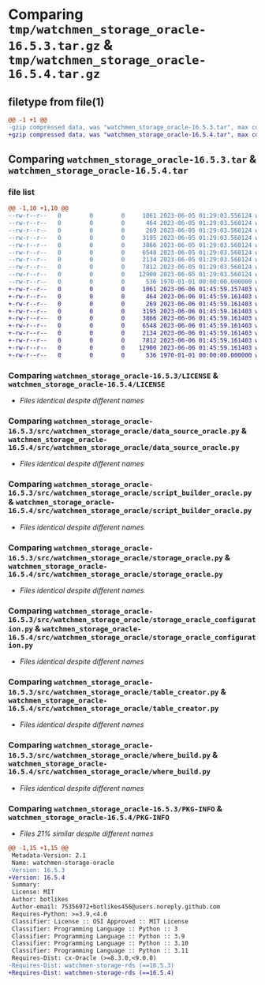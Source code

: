 # Comparing `tmp/watchmen_storage_oracle-16.5.3.tar.gz` & `tmp/watchmen_storage_oracle-16.5.4.tar.gz`

## filetype from file(1)

```diff
@@ -1 +1 @@
-gzip compressed data, was "watchmen_storage_oracle-16.5.3.tar", max compression
+gzip compressed data, was "watchmen_storage_oracle-16.5.4.tar", max compression
```

## Comparing `watchmen_storage_oracle-16.5.3.tar` & `watchmen_storage_oracle-16.5.4.tar`

### file list

```diff
@@ -1,10 +1,10 @@
--rw-r--r--   0        0        0     1061 2023-06-05 01:29:03.556124 watchmen_storage_oracle-16.5.3/LICENSE
--rw-r--r--   0        0        0      464 2023-06-05 01:29:03.560124 watchmen_storage_oracle-16.5.3/pyproject.toml
--rw-r--r--   0        0        0      269 2023-06-05 01:29:03.560124 watchmen_storage_oracle-16.5.3/src/watchmen_storage_oracle/__init__.py
--rw-r--r--   0        0        0     3195 2023-06-05 01:29:03.560124 watchmen_storage_oracle-16.5.3/src/watchmen_storage_oracle/data_source_oracle.py
--rw-r--r--   0        0        0     3866 2023-06-05 01:29:03.560124 watchmen_storage_oracle-16.5.3/src/watchmen_storage_oracle/script_builder_oracle.py
--rw-r--r--   0        0        0     6548 2023-06-05 01:29:03.560124 watchmen_storage_oracle-16.5.3/src/watchmen_storage_oracle/storage_oracle.py
--rw-r--r--   0        0        0     2134 2023-06-05 01:29:03.560124 watchmen_storage_oracle-16.5.3/src/watchmen_storage_oracle/storage_oracle_configuration.py
--rw-r--r--   0        0        0     7812 2023-06-05 01:29:03.560124 watchmen_storage_oracle-16.5.3/src/watchmen_storage_oracle/table_creator.py
--rw-r--r--   0        0        0    12900 2023-06-05 01:29:03.560124 watchmen_storage_oracle-16.5.3/src/watchmen_storage_oracle/where_build.py
--rw-r--r--   0        0        0      536 1970-01-01 00:00:00.000000 watchmen_storage_oracle-16.5.3/PKG-INFO
+-rw-r--r--   0        0        0     1061 2023-06-06 01:45:59.157403 watchmen_storage_oracle-16.5.4/LICENSE
+-rw-r--r--   0        0        0      464 2023-06-06 01:45:59.161403 watchmen_storage_oracle-16.5.4/pyproject.toml
+-rw-r--r--   0        0        0      269 2023-06-06 01:45:59.161403 watchmen_storage_oracle-16.5.4/src/watchmen_storage_oracle/__init__.py
+-rw-r--r--   0        0        0     3195 2023-06-06 01:45:59.161403 watchmen_storage_oracle-16.5.4/src/watchmen_storage_oracle/data_source_oracle.py
+-rw-r--r--   0        0        0     3866 2023-06-06 01:45:59.161403 watchmen_storage_oracle-16.5.4/src/watchmen_storage_oracle/script_builder_oracle.py
+-rw-r--r--   0        0        0     6548 2023-06-06 01:45:59.161403 watchmen_storage_oracle-16.5.4/src/watchmen_storage_oracle/storage_oracle.py
+-rw-r--r--   0        0        0     2134 2023-06-06 01:45:59.161403 watchmen_storage_oracle-16.5.4/src/watchmen_storage_oracle/storage_oracle_configuration.py
+-rw-r--r--   0        0        0     7812 2023-06-06 01:45:59.161403 watchmen_storage_oracle-16.5.4/src/watchmen_storage_oracle/table_creator.py
+-rw-r--r--   0        0        0    12900 2023-06-06 01:45:59.161403 watchmen_storage_oracle-16.5.4/src/watchmen_storage_oracle/where_build.py
+-rw-r--r--   0        0        0      536 1970-01-01 00:00:00.000000 watchmen_storage_oracle-16.5.4/PKG-INFO
```

### Comparing `watchmen_storage_oracle-16.5.3/LICENSE` & `watchmen_storage_oracle-16.5.4/LICENSE`

 * *Files identical despite different names*

### Comparing `watchmen_storage_oracle-16.5.3/src/watchmen_storage_oracle/data_source_oracle.py` & `watchmen_storage_oracle-16.5.4/src/watchmen_storage_oracle/data_source_oracle.py`

 * *Files identical despite different names*

### Comparing `watchmen_storage_oracle-16.5.3/src/watchmen_storage_oracle/script_builder_oracle.py` & `watchmen_storage_oracle-16.5.4/src/watchmen_storage_oracle/script_builder_oracle.py`

 * *Files identical despite different names*

### Comparing `watchmen_storage_oracle-16.5.3/src/watchmen_storage_oracle/storage_oracle.py` & `watchmen_storage_oracle-16.5.4/src/watchmen_storage_oracle/storage_oracle.py`

 * *Files identical despite different names*

### Comparing `watchmen_storage_oracle-16.5.3/src/watchmen_storage_oracle/storage_oracle_configuration.py` & `watchmen_storage_oracle-16.5.4/src/watchmen_storage_oracle/storage_oracle_configuration.py`

 * *Files identical despite different names*

### Comparing `watchmen_storage_oracle-16.5.3/src/watchmen_storage_oracle/table_creator.py` & `watchmen_storage_oracle-16.5.4/src/watchmen_storage_oracle/table_creator.py`

 * *Files identical despite different names*

### Comparing `watchmen_storage_oracle-16.5.3/src/watchmen_storage_oracle/where_build.py` & `watchmen_storage_oracle-16.5.4/src/watchmen_storage_oracle/where_build.py`

 * *Files identical despite different names*

### Comparing `watchmen_storage_oracle-16.5.3/PKG-INFO` & `watchmen_storage_oracle-16.5.4/PKG-INFO`

 * *Files 21% similar despite different names*

```diff
@@ -1,15 +1,15 @@
 Metadata-Version: 2.1
 Name: watchmen-storage-oracle
-Version: 16.5.3
+Version: 16.5.4
 Summary: 
 License: MIT
 Author: botlikes
 Author-email: 75356972+botlikes456@users.noreply.github.com
 Requires-Python: >=3.9,<4.0
 Classifier: License :: OSI Approved :: MIT License
 Classifier: Programming Language :: Python :: 3
 Classifier: Programming Language :: Python :: 3.9
 Classifier: Programming Language :: Python :: 3.10
 Classifier: Programming Language :: Python :: 3.11
 Requires-Dist: cx-Oracle (>=8.3.0,<9.0.0)
-Requires-Dist: watchmen-storage-rds (==16.5.3)
+Requires-Dist: watchmen-storage-rds (==16.5.4)
```

